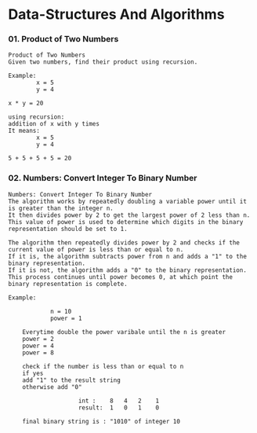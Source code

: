 # Data-Structures And Algorithms


### 01. Product of Two Numbers

    Product of Two Numbers
    Given two numbers, find their product using recursion.

    Example:
            x = 5
            y = 4

    x * y = 20

    using recursion:
    addition of x with y times
    It means:
            x = 5
            y = 4

    5 + 5 + 5 + 5 = 20

### 02. Numbers: Convert Integer To Binary Number

    Numbers: Convert Integer To Binary Number
    The algorithm works by repeatedly doubling a variable power until it is greater than the integer n. 
    It then divides power by 2 to get the largest power of 2 less than n. 
    This value of power is used to determine which digits in the binary representation should be set to 1.

    The algorithm then repeatedly divides power by 2 and checks if the current value of power is less than or equal to n. 
    If it is, the algorithm subtracts power from n and adds a "1" to the binary representation. 
    If it is not, the algorithm adds a "0" to the binary representation. 
    This process continues until power becomes 0, at which point the binary representation is complete.

    Example:

                n = 10
                power = 1

        Everytime double the power varibale until the n is greater
        power = 2
        power = 4
        power = 8

        check if the number is less than or equal to n
        if yes
        add "1" to the result string
        otherwise add "0"

                        int :    8   4   2    1
                        result:  1   0   1    0                    

        final binary string is : "1010" of integer 10 



